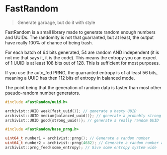 # FastRandom

> Generate garbage, but do it with style

FastRandom is a small library made to generate random enough numbers and UUIDs. The randomity is not that guarranted, but at least, the output have really 100% of chance of being trash.

For each batch of 64 bits generated, 54 are random AND independent (it is not me that says it, it is the code). This means the entropy you can expect of 1 UUID is at least 108 bits out of 128. This is sufficient for most purposes.

If you use the auto_fed PRNG, the guarranted entropy is of at least 56 bits, meaning a UUID has then 112 bits of entropy in balanced mode.

The point being that the generation of random data is faster than most other pseudo-random number generators.

```c++
#include <FastRandom/uuid.h>

archivist::UUID weak{fast_uuid()}; // generate a hasty UUID
archivist::UUID medium{balanced_uuid()}; // generate a probably strong UUID
archivist::UUID good{strong_uuid()}; // generate a really random UUID
```

```c++
#include <FastRandom/base_prng.h>

uint64_t number1 = archivist::prng(); // Generate a random number
uint64_t number2 = archivist::prng(4682); // Generate a random number and mixes some entropy (thread wide)
archivist::prng_feed(some_entropy); // Give some entropy system wide
```
